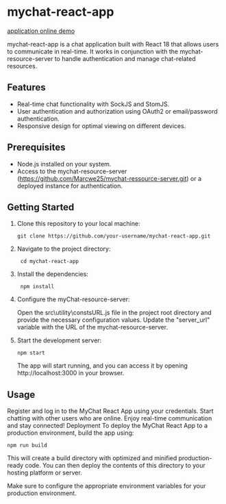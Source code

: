 # mychat-react-app

[application online demo](https://www.wewehappy.com)


mychat-react-app is a chat application built with React 18 that allows users to communicate in real-time. It works in conjunction with the mychat-resource-server to handle authentication and manage chat-related resources.

## Features

- Real-time chat functionality with SockJS and StomJS.
- User authentication and authorization using OAuth2 or email/password authentication.
- Responsive design for optimal viewing on different devices.

## Prerequisites

- Node.js installed on your system.
- Access to the  mychat-resource-server (https://github.com/Marcwe25/mychat-ressource-server.git) or a deployed instance for authentication.

## Getting Started

1. Clone this repository to your local machine:

   ```shell
   git clone https://github.com/your-username/mychat-react-app.git
   ```

2. Navigate to the project directory:

   ```shell
    cd mychat-react-app
   ```

3. Install the dependencies:

   ```shell
    npm install
   ```

4. Configure the myChat-resource-server:

    Open the src\utility\constsURL.js file in the project root directory and provide the necessary configuration values. Update the "server_url" variable with the URL of the  mychat-resource-server.

5. Start the development server:

    ```shell
    npm start
    ```
    The app will start running, and you can access it by opening http://localhost:3000 in your browser.

## Usage
Register and log in to the MyChat React App using your credentials.
Start chatting with other users who are online.
Enjoy real-time communication and stay connected!
Deployment
To deploy the MyChat React App to a production environment, build the app using:

```shell
npm run build
```
This will create a build directory with optimized and minified production-ready code. You can then deploy the contents of this directory to your hosting platform or server.

Make sure to configure the appropriate environment variables for your production environment.
